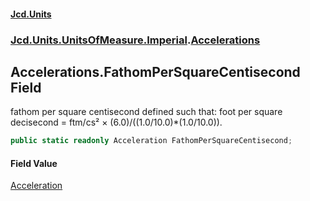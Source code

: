 #### [Jcd.Units](index 'index')
### [Jcd.Units.UnitsOfMeasure.Imperial](Jcd.Units.UnitsOfMeasure.Imperial 'Jcd.Units.UnitsOfMeasure.Imperial').[Accelerations](Accelerations 'Jcd.Units.UnitsOfMeasure.Imperial.Accelerations')

## Accelerations.FathomPerSquareCentisecond Field

fathom per square centisecond defined such that: foot per square decisecond = ftm/cs² ×
(6.0)/((1.0/10.0)*(1.0/10.0)).

```csharp
public static readonly Acceleration FathomPerSquareCentisecond;
```

#### Field Value
[Acceleration](Acceleration 'Jcd.Units.UnitTypes.Acceleration')